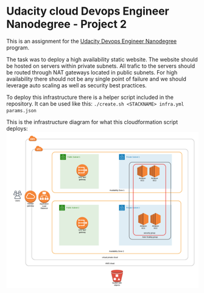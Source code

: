# Udacity cloud Devops Engineer Nanodegree - Project 2

This is an assignment for the [Udacity Devops Engineer Nanodegree](https://eu.udacity.com/course/cloud-dev-ops-nanodegree--nd9991) program.

The task was to deploy a high availability static website. The website should be hosted on servers within
private subnets. All trafic to the servers should be routed through NAT gateways located in public subnets.
For high availability there should not be any single point of failure and we should leverage auto scaling
as well as security best practices.

To deploy this infrastructure there is a helper script included in the repository. It can be used
like this: `./create.sh <STACKNAME> infra.yml params.json`

This is the infrastructure diagram for what this cloudformation script deploys:
![diagram](./diagram.png)
